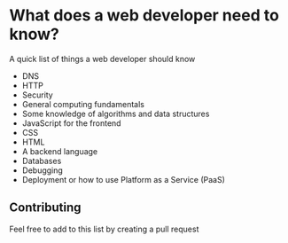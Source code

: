 # What does a web developer need to know?

A quick list of things a web developer should know

- DNS
- HTTP
- Security
- General computing fundamentals
- Some knowledge of algorithms and data structures
- JavaScript for the frontend
- CSS
- HTML
- A backend language
- Databases
- Debugging
- Deployment or how to use Platform as a Service (PaaS)

## Contributing

Feel free to add to this list by creating a pull request
